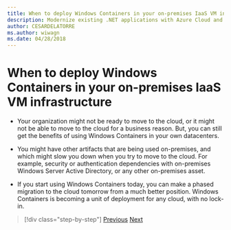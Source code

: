 ```yaml
---
title: When to deploy Windows Containers in your on-premises IaaS VM infrastructure
description: Modernize existing .NET applications with Azure Cloud and Windows containers | When to deploy Windows Containers in your on-premises IaaS VM infrastructure
author: CESARDELATORRE
ms.author: wiwagn
ms.date: 04/28/2018
---
```

# When to deploy Windows Containers in your on-premises IaaS VM infrastructure

-   Your organization might not be ready to move to the cloud, or it might not be able to move to the cloud for a business reason. But, you can still get the benefits of using Windows Containers in your own datacenters.

-   You might have other artifacts that are being used on-premises, and which might slow you down when you try to move to the cloud. For example, security or authentication dependencies with on-premises Windows Server Active Directory, or any other on-premises asset.

-   If you start using Windows Containers today, you can make a phased migration to the cloud tomorrow from a much better position. Windows Containers is becoming a unit of deployment for any cloud, with no lock-in.

>[!div class="step-by-step"]
>[Previous](when-not-to-deploy-to-windows-containers.md)
>[Next](when-to-deploy-windows-containers-to-azure-vms-iaas-cloud.md)